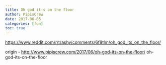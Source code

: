 ```yaml
---
title: Oh god it-s on the floor
author: PipisCrew
date: 2017-06-05
categories: [fun]
toc: true
---
```


https://www.reddit.com/r/trashy/comments/6f8tlm/oh_god_its_on_the_floor/

origin - http://www.pipiscrew.com/2017/06/oh-god-its-on-the-floor/ oh-god-its-on-the-floor